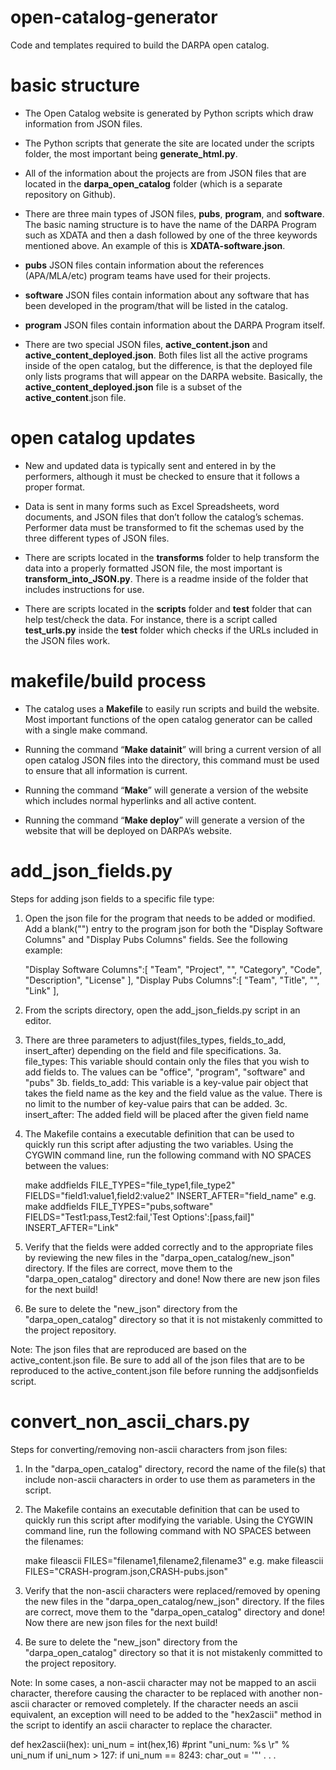 open-catalog-generator
======================

Code and templates required to build the DARPA open catalog.

basic structure
=========================

- The Open Catalog website is generated by Python scripts which draw information from JSON files.

- The Python scripts that generate the site are located under the scripts folder, the most important being **generate_html.py**.

- All of the information about the projects are from JSON files that are located in the **darpa\_open\_catalog** folder (which is a separate repository on Github).

- There are three main types of JSON files, **pubs**, **program**, and **software**. The basic naming structure is to have the name of the DARPA Program such as XDATA and then a dash followed by one of the three keywords mentioned above. An example of this is **XDATA-software.json**.

- **pubs** JSON files contain information about the references (APA/MLA/etc) program teams have used for their projects.

- **software** JSON files contain information about any software that has been developed in the program/that will be listed in the catalog.

- **program** JSON files contain information about the DARPA Program itself.

- There are two special JSON files, **active\_content.json** and **active\_content\_deployed.json**. Both files list all the active programs inside of the open catalog, but the difference, is that the deployed file only lists programs that will appear on the DARPA website. Basically, the **active\_content\_deployed.json** file is a subset of the **active\_content**.json file.

open catalog updates
=========================

- New and updated data is typically sent and entered in by the performers, although it must be checked to ensure that it follows a proper format.

- Data is sent in many forms such as Excel Spreadsheets, word documents, and JSON files that don’t follow the catalog’s schemas. Performer data must be transformed to fit the schemas used by the three different types of JSON files.

- There are scripts located in the **transforms** folder to help transform the data into a properly formatted JSON file, the most important is **transform\_into\_JSON.py**. There is a readme inside of the folder that includes instructions for use.

- There are scripts located in the **scripts** folder and **test** folder that can help test/check the data. For instance, there is a script called **test_urls.py** inside the **test** folder which checks if the URLs included in the JSON files work.

makefile/build process
=========================

- The catalog uses a **Makefile** to easily run scripts and build the website. Most important functions of the open catalog generator can be called with a single make command.

- Running the command “**Make datainit**” will bring a current version of all open catalog JSON files into the directory, this command must be used to ensure that all information is current.

- Running the command “**Make**” will generate a version of the website which includes normal hyperlinks and all active content.

- Running the command “**Make deploy**” will generate a version of the website that will be deployed on DARPA’s website.

add_json_fields.py
=========================
Steps for adding json fields to a specific file type:

1. Open the json file for the program that needs to be added or modified. Add a blank("") entry to the program json for both the "Display Software Columns" and "Display Pubs Columns" fields. See the following example:

    "Display Software Columns":[
        "Team",
        "Project",
		"",
        "Category",
        "Code",
        "Description",
        "License"
    ],
    "Display Pubs Columns":[
        "Team",
        "Title",
		"",
        "Link"
    ],

2. From the scripts directory, open the add_json_fields.py script in an editor. 

3. There are three parameters to adjust(files_types, fields_to_add, insert_after) depending on the field and file specifications.
  3a. file_types: This variable should contain only the files that you wish to add fields to. The values can be "office", "program", "software" and "pubs"
  3b. fields_to_add: This variable is a key-value pair object that takes the field name as the key and the field value as the value. There is no limit to the number of key-value pairs that can be added.
  3c. insert_after: The added field will be placed after the given field name
 
4. The Makefile contains a executable definition that can be used to quickly run this script after adjusting the two variables. Using the CYGWIN command line, run the following command with NO SPACES between the values:

	make addfields FILE_TYPES="file_type1,file_type2" FIELDS="field1:value1,field2:value2" INSERT_AFTER="field_name"
	e.g. make addfields FILE_TYPES="pubs,software" FIELDS="Test1:pass,Test2:fail,'Test Options':[pass,fail]" INSERT_AFTER="Link"

5. Verify that the fields were added correctly and to the appropriate files by reviewing the new files in the "darpa_open_catalog/new_json" directory. If the files are correct, move them to the "darpa_open_catalog" directory and done! Now there are new json files for the next build!

6. Be sure to delete the "new_json" directory from the "darpa_open_catalog" directory so that it is not mistakenly committed to the project repository. 

Note: The json files that are reproduced are based on the active_content.json file. Be sure to add all of the json files that are to be reproduced to the active_content.json file before running the addjsonfields script.


convert_non_ascii_chars.py
=========================
Steps for converting/removing non-ascii characters from json files:

1. In the "darpa_open_catalog" directory, record the name of the file(s) that include non-ascii characters in order to use them as parameters in the script. 
 
2. The Makefile contains an executable definition that can be used to quickly run this script after modifying the variable. Using the CYGWIN command line, run the following command with NO SPACES between the filenames:
   
   make fileascii FILES="filename1,filename2,filename3"
   e.g. make fileascii FILES="CRASH-program.json,CRASH-pubs.json"

3. Verify that the non-ascii characters were replaced/removed by opening the new files in the "darpa_open_catalog/new_json" directory. If the files are correct, move them to the "darpa_open_catalog" directory and done! Now there are new json files for the next build!

4. Be sure to delete the "new_json" directory from the "darpa_open_catalog" directory so that it is not mistakenly committed to the project repository. 

Note: In some cases, a non-ascii character may not be mapped to an ascii character, therefore causing the character to be replaced with another non-ascii character or removed completely. If the character needs an ascii equivalent, an exception will need to be added to the "hex2ascii" method in the script to identify an ascii character to replace the character.

  def hex2ascii(hex):
    uni_num = int(hex,16)
    #print "uni_num: %s \r" % uni_num 
    if uni_num > 127:
      if uni_num == 8243:
        char_out = '"'
		.
		.
		.
